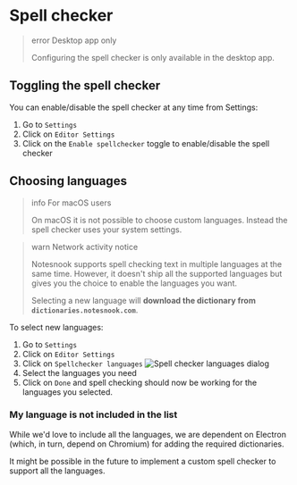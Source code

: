 # Spell checker

> error Desktop app only
>
> Configuring the spell checker is only available in the desktop app.

## Toggling the spell checker

You can enable/disable the spell checker at any time from Settings:

1. Go to `Settings`
2. Click on `Editor Settings`
3. Click on the `Enable spellchecker` toggle to enable/disable the spell checker

## Choosing languages

> info For macOS users
>
> On macOS it is not possible to choose custom languages. Instead the spell checker uses your system settings.

> warn Network activity notice
>
> Notesnook supports spell checking text in multiple languages at the same time. However, it doesn't ship all the supported languages but gives you the choice to enable the languages you want.
>
> Selecting a new language will **download the dictionary from `dictionaries.notesnook.com`**.

To select new languages:

1. Go to `Settings`
2. Click on `Editor Settings`
3. Click on `Spellchecker languages`
   ![Spell checker languages dialog](/static/spell-checker-languages.png)
4. Select the languages you need
5. Click on `Done` and spell checking should now be working for the languages you selected.

### My language is not included in the list

While we'd love to include all the languages, we are dependent on Electron (which, in turn, depend on Chromium) for adding the required dictionaries.

It might be possible in the future to implement a custom spell checker to support all the languages.
